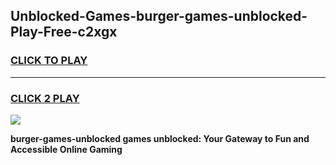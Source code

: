 
## Unblocked-Games-burger-games-unblocked-Play-Free-c2xgx
<h3>
<a href="https://premium76.site?title=burger-games-unblocked&ref=21A">CLICK TO PLAY</a></h3>
<hr>

<h3>
<a href="https://premium76.site?title=burger-games-unblocked&ref=21A">CLICK 2 PLAY</a>
  
</h3>

<a href="https://premium76.site?title=burger-games-unblocked&ref=21A"><img src="https://clearcache.store/games.png"></a>


**burger-games-unblocked games unblocked: Your Gateway to Fun and Accessible Online Gaming**
